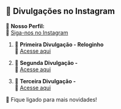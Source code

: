 ## 📢 Divulgações no Instagram

👤 **Nosso Perfil:**  
🔗 [Siga-nos no Instagram](https://www.instagram.com/inkluaticket/)

1. 📌 **Primeira Divulgação - Reloginho**  
   🔗 [Acesse aqui](https://www.instagram.com/p/DGluHMoPyvG/?utm_source=ig_web_copy_link&igsh=MzRlODBiNWFlZA==)

2. 📌 **Segunda Divulgação -**  
   🔗 [Acesse aqui](https://www.instagram.com/seu_usuario_post2)

3. 📌 **Terceira Divulgação -**  
   🔗 [Acesse aqui](https://www.instagram.com/seu_usuario_post3)

📲 Fique ligado para mais novidades!